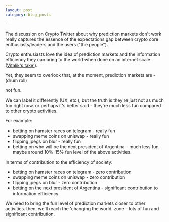 ```yaml
---
layout: post
category: blog_posts

---
```

The discussion on Crypto Twitter about why prediction markets don't work really captures the essence of the expectations gap between crypto core enthusiasts/leaders and the users ("the people").

Crypto enthusiasts love the idea of prediction markets and the information efficiency they can bring to the world when done on an internet scale (<a href='https://decrypt.co/47178/vitalik-buterin-crypto-prediction-markets-outperformed-forecasts'>Vitalik's take'</a>).

Yet, they seem to overlook that, at the moment, prediction markets are - (drum roll) 

not fun. 

We can label it differently (UX, etc.), but the truth is they're just not as much fun right now. or perhaps it's better said - they're much less fun compared to other crypto activities.

For example:

- betting on hamster races on telegram - really fun 
- swapping meme coins on uniswap - really fun 
- flipping jpegs on blur - really fun
- betting on who will be the next president of Argentina - much less fun. maybe around 10%-15% fun level of the above activities.

In terms of contribution to the efficiency of society:

- betting on hamster races on telegram - zero contribution
- swapping meme coins on uniswap - zero contribution
- flipping jpegs on blur - zero contribution
- betting on the next president of Argentina - significant contribution to information efficiency

We need to bring the fun level of prediction markets closer to other activities. then, we'll reach the 'changing the world' zone - lots of fun and significant contribution.


